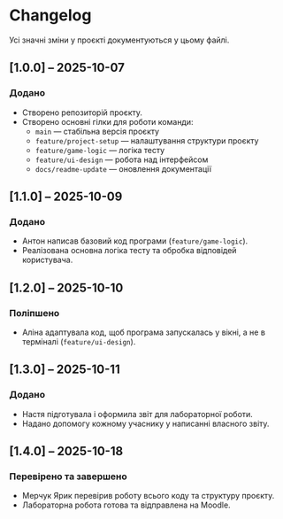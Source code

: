 # Changelog

Усі значні зміни у проєкті документуються у цьому файлі.

## [1.0.0] – 2025-10-07
### Додано
- Створено репозиторій проєкту.
- Створено основні гілки для роботи команди:
  - `main` — стабільна версія проєкту
  - `feature/project-setup` — налаштування структури проєкту
  - `feature/game-logic` — логіка тесту
  - `feature/ui-design` — робота над інтерфейсом
  - `docs/readme-update` — оновлення документації

## [1.1.0] – 2025-10-09
### Додано
- Антон написав базовий код програми (`feature/game-logic`).
- Реалізована основна логіка тесту та обробка відповідей користувача.

## [1.2.0] – 2025-10-10
### Поліпшено
- Аліна адаптувала код, щоб програма запускалась у вікні, а не в терміналі (`feature/ui-design`).

## [1.3.0] – 2025-10-11
### Додано
- Настя підготувала і оформила звіт для лабораторної роботи.
- Надано допомогу кожному учаснику у написанні власного звіту.

## [1.4.0] – 2025-10-18
### Перевірено та завершено
- Мерчук Ярик перевірив роботу всього коду та структуру проєкту.
- Лабораторна робота готова та відправлена на Moodle.
